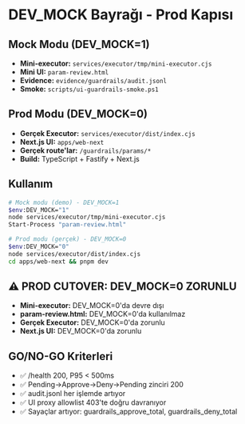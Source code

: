 # DEV_MOCK Bayrağı - Prod Kapısı

## Mock Modu (DEV_MOCK=1)
- **Mini-executor:** `services/executor/tmp/mini-executor.cjs`
- **Mini UI:** `param-review.html`
- **Evidence:** `evidence/guardrails/audit.jsonl`
- **Smoke:** `scripts/ui-guardrails-smoke.ps1`

## Prod Modu (DEV_MOCK=0)
- **Gerçek Executor:** `services/executor/dist/index.cjs`
- **Next.js UI:** `apps/web-next`
- **Gerçek route'lar:** `/guardrails/params/*`
- **Build:** TypeScript + Fastify + Next.js

## Kullanım
```bash
# Mock modu (demo) - DEV_MOCK=1
$env:DEV_MOCK="1"
node services/executor/tmp/mini-executor.cjs
Start-Process "param-review.html"

# Prod modu (gerçek) - DEV_MOCK=0
$env:DEV_MOCK="0"
node services/executor/dist/index.cjs
cd apps/web-next && pnpm dev
```

## ⚠️ PROD CUTOVER: DEV_MOCK=0 ZORUNLU
- **Mini-executor:** DEV_MOCK=0'da devre dışı
- **param-review.html:** DEV_MOCK=0'da kullanılmaz
- **Gerçek Executor:** DEV_MOCK=0'da zorunlu
- **Next.js UI:** DEV_MOCK=0'da zorunlu

## GO/NO-GO Kriterleri
- ✅ /health 200, P95 < 500ms
- ✅ Pending→Approve→Deny→Pending zinciri 200
- ✅ audit.jsonl her işlemde artıyor
- ✅ UI proxy allowlist 403'te doğru davranıyor
- ✅ Sayaçlar artıyor: guardrails_approve_total, guardrails_deny_total